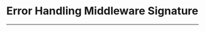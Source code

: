 # Error Handling Middleware Signature
---
<!-- 
- In an Express.js application, error handling middleware is used to ***catch errors that occur during the request-response cycle***. The error handling middleware function has the following signature:

    ```javascript
    (err, req, res, next) => { ... }
    ```

- The first argument `err` is the error object, followed by the `req` (request) and `res` (response) objects. The `next` function is used to pass control to the next middleware function in the stack.
---

### Changing Response Status
- In Express.js, you can change the response status using the `res.status()` method. This method sets the HTTP status code of the response.  
  
  For example, to set the response status to `404 (Not Found)`, you can use the following code:

    ```javascript
    res.status(404).send('Not Found');
    ```
This __sets the response status to 404__ and sends the string `'Not Found'` as the response body.

### Using the Error Handler
To use the error handler middleware, you need to __call the next function with an error object__.  

For example, suppose you have an error handler middleware function named errorHandler:

```javascript
app.use((err, req, res, next) => {
  //console.error(err);
  res.status(err.status || 500).send({message: err.message});
})
```
To use this middleware function, you need to call next with an error object:

```javascript
app.get('/', (req, res, next) => {
  try {
    // some code that might throw an error
  } catch (err) {
    next(err);
  }
});
```
In this example, if the code inside the try block throws an error, the catch block will call next with the error object, which will be caught by the error handler middleware.

### Catching 404s with a Default Route
In Express.js, you can catch 404 errors using a default route that matches all requests that don't match any other routes. For example:

```javascript
app.use((req, res, next) => {
    const err = new Error('Not Found');
    err.status = 404;
    next(err);
});
```
***This middleware function will match all requests that don't match any other routes and send a 404 response with the message 'Not Found'.***

---

### http-errors third-party module
- http-errors is a Node.js module that simplifies the process of creating and handling HTTP errors in Express.js applications. It provides a standardized mechanism for creating errors with specific HTTP status codes and error messages.

### Installation
To use http-errors in an Express.js application, you can install it using npm:

```bash
npm install http-errors
```

### Usage
Once installed, you can create an error using the `createError` function and pass it the `HTTP status code` and `error message`:

```javascript
const createError = require('http-errors');

app.get('/example', (req, res, next) => {
  next(createError(404, 'Not Found'));
});
```

- In the example above, a `404 error` with the message `'Not Found'` is created and passed to the __next function__, which passes control to the next middleware function with the error object.

You can also create custom error types by extending the HttpError class:

```javascript
import createError from 'http-errors';


app.get('/example', (req, res, next) => {
  if(err){
    next(createError(400, 'Bad Request'));
  }
});
```
In this example, an error is created by using the createError with a custom HTTP status code of 400 and a message of 'Bad Request'.
 -->